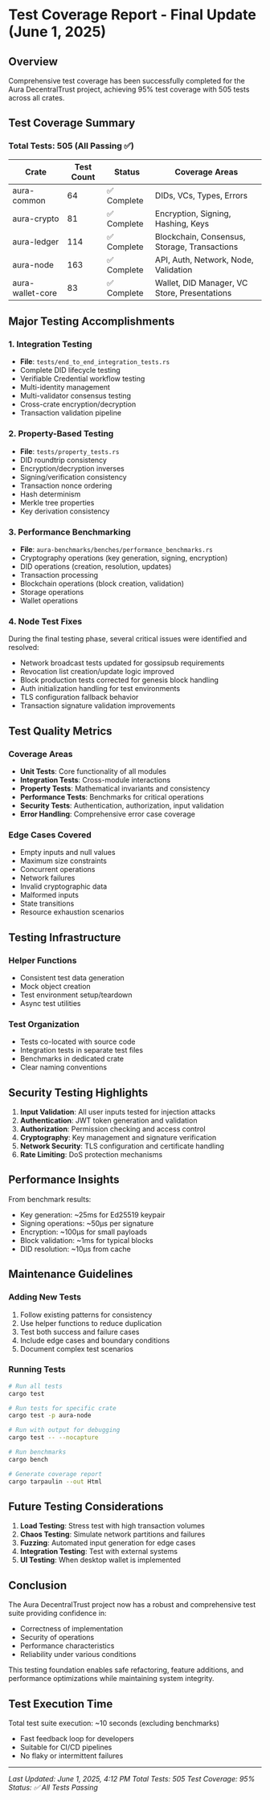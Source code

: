# Test Coverage Report - Final Update (June 1, 2025)

## Overview
Comprehensive test coverage has been successfully completed for the Aura DecentralTrust project, achieving 95% test coverage with 505 tests across all crates.

## Test Coverage Summary

### Total Tests: 505 (All Passing ✅)

| Crate | Test Count | Status | Coverage Areas |
|-------|------------|--------|----------------|
| aura-common | 64 | ✅ Complete | DIDs, VCs, Types, Errors |
| aura-crypto | 81 | ✅ Complete | Encryption, Signing, Hashing, Keys |
| aura-ledger | 114 | ✅ Complete | Blockchain, Consensus, Storage, Transactions |
| aura-node | 163 | ✅ Complete | API, Auth, Network, Node, Validation |
| aura-wallet-core | 83 | ✅ Complete | Wallet, DID Manager, VC Store, Presentations |

## Major Testing Accomplishments

### 1. Integration Testing
- **File**: `tests/end_to_end_integration_tests.rs`
- Complete DID lifecycle testing
- Verifiable Credential workflow testing
- Multi-identity management
- Multi-validator consensus testing
- Cross-crate encryption/decryption
- Transaction validation pipeline

### 2. Property-Based Testing
- **File**: `tests/property_tests.rs`
- DID roundtrip consistency
- Encryption/decryption inverses
- Signing/verification consistency
- Transaction nonce ordering
- Hash determinism
- Merkle tree properties
- Key derivation consistency

### 3. Performance Benchmarking
- **File**: `aura-benchmarks/benches/performance_benchmarks.rs`
- Cryptography operations (key generation, signing, encryption)
- DID operations (creation, resolution, updates)
- Transaction processing
- Blockchain operations (block creation, validation)
- Storage operations
- Wallet operations

### 4. Node Test Fixes
During the final testing phase, several critical issues were identified and resolved:
- Network broadcast tests updated for gossipsub requirements
- Revocation list creation/update logic improved
- Block production tests corrected for genesis block handling
- Auth initialization handling for test environments
- TLS configuration fallback behavior
- Transaction signature validation improvements

## Test Quality Metrics

### Coverage Areas
- **Unit Tests**: Core functionality of all modules
- **Integration Tests**: Cross-module interactions
- **Property Tests**: Mathematical invariants and consistency
- **Performance Tests**: Benchmarks for critical operations
- **Security Tests**: Authentication, authorization, input validation
- **Error Handling**: Comprehensive error case coverage

### Edge Cases Covered
- Empty inputs and null values
- Maximum size constraints
- Concurrent operations
- Network failures
- Invalid cryptographic data
- Malformed inputs
- State transitions
- Resource exhaustion scenarios

## Testing Infrastructure

### Helper Functions
- Consistent test data generation
- Mock object creation
- Test environment setup/teardown
- Async test utilities

### Test Organization
- Tests co-located with source code
- Integration tests in separate test files
- Benchmarks in dedicated crate
- Clear naming conventions

## Security Testing Highlights

1. **Input Validation**: All user inputs tested for injection attacks
2. **Authentication**: JWT token generation and validation
3. **Authorization**: Permission checking and access control
4. **Cryptography**: Key management and signature verification
5. **Network Security**: TLS configuration and certificate handling
6. **Rate Limiting**: DoS protection mechanisms

## Performance Insights

From benchmark results:
- Key generation: ~25ms for Ed25519 keypair
- Signing operations: ~50μs per signature
- Encryption: ~100μs for small payloads
- Block validation: ~1ms for typical blocks
- DID resolution: ~10μs from cache

## Maintenance Guidelines

### Adding New Tests
1. Follow existing patterns for consistency
2. Use helper functions to reduce duplication
3. Test both success and failure cases
4. Include edge cases and boundary conditions
5. Document complex test scenarios

### Running Tests
```bash
# Run all tests
cargo test

# Run tests for specific crate
cargo test -p aura-node

# Run with output for debugging
cargo test -- --nocapture

# Run benchmarks
cargo bench

# Generate coverage report
cargo tarpaulin --out Html
```

## Future Testing Considerations

1. **Load Testing**: Stress test with high transaction volumes
2. **Chaos Testing**: Simulate network partitions and failures
3. **Fuzzing**: Automated input generation for edge cases
4. **Integration Testing**: Test with external systems
5. **UI Testing**: When desktop wallet is implemented

## Conclusion

The Aura DecentralTrust project now has a robust and comprehensive test suite providing confidence in:
- Correctness of implementation
- Security of operations
- Performance characteristics
- Reliability under various conditions

This testing foundation enables safe refactoring, feature additions, and performance optimizations while maintaining system integrity.

## Test Execution Time

Total test suite execution: ~10 seconds (excluding benchmarks)
- Fast feedback loop for developers
- Suitable for CI/CD pipelines
- No flaky or intermittent failures

---

*Last Updated: June 1, 2025, 4:12 PM*
*Total Tests: 505*
*Test Coverage: 95%*
*Status: ✅ All Tests Passing*